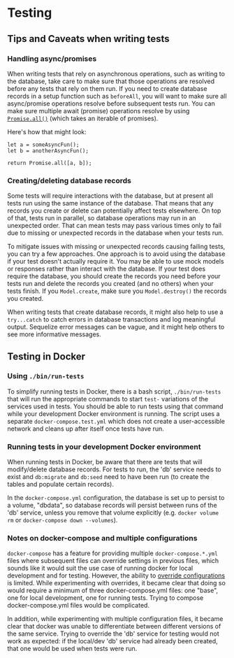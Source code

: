 # Testing

## Tips and Caveats when writing tests


### Handling async/promises

When writing tests that rely on asynchronous operations, such as writing to the database, take care to make sure that those operations are resolved before any tests that rely on them run. If you need to create database records in a setup function such as `beforeAll`, you will want to make sure all async/promise operations resolve before subsequent tests run. You can make sure multiple await (promise) operations resolve by using [`Promise.all()`](https://developer.mozilla.org/en-US/docs/Web/JavaScript/Reference/Global_Objects/Promise/all) (which takes an iterable of promises).

Here's how that might look:

```
let a = someAsyncFun();
let b = anotherAsyncFun();

return Promise.all([a, b]);
```

### Creating/deleting database records

Some tests will require interactions with the database, but at present all tests run using the same instance of the database. That means that any records you create or delete can potentially affect tests elsewhere. On top of that, tests run in parallel, so database operations may run in an unexpected order. That can mean tests may pass various times only to fail due to missing or unexpected records in the database when your tests run.

To mitigate issues with missing or unexpected records causing failing tests, you can try a few approaches. One approach is to avoid using the database if your test doesn't actually require it. You may be able to use mock models or responses rather than interact with the database. If your test does require the database, you should create the records you need before your tests run and delete the records you created (and no others) when your tests finish. If you `Model.create`, make sure you `Model.destroy()` the records you created.

When writing tests that create database records, it might also help to use a `try...catch` to catch errors in database transactions and log meaningful output. Sequelize error messages can be vague, and it might help others to see more informative messages.

## Testing in Docker

### Using `./bin/run-tests`

To simplify running tests in Docker, there is a bash script, `./bin/run-tests` that will run the appropriate commands to start `test-` variations of the services used in tests. You should be able to run tests using that command while your development Docker environment is running. The script uses a separate `docker-compose.test.yml` which does not create a user-accessible network and cleans up after itself once tests have run.

### Running tests in your development Docker environment

When running tests in Docker, be aware that there are tests that will modify/delete database records. For tests to run, the 'db' service needs to exist and `db:migrate` and `db:seed` need to have been run (to create the tables and populate certain records).

In the `docker-compose.yml` configuration, the database is set up to persist to a volume, "dbdata", so database records will persist between runs of the 'db' service, unless you remove that volume explicitly (e.g. `docker volume rm` or `docker-compose down --volumes`).


### Notes on docker-compose and multiple configurations

`docker-compose` has a feature for providing multiple `docker-compose.*.yml` files where subsequent files can override settings in previous files, which sounds like it would suit the use case of running docker for local development and for testing. However, the ability to [override configurations](https://docs.docker.com/compose/extends/#adding-and-overriding-configuration) is limited. While experimenting with overrides, it became clear that doing so would require a minimum of three docker-compose.yml files: one "base", one for local development, one for running tests. Trying to compose docker-compose.yml files would be complicated.

In addition, while experimenting with multiple configuration files, it became clear that docker was unable to differentiate between different versions of the same service. Trying to override the 'db' service for testing would not work as expected: if the local/dev 'db' service had already been created, that one would be used when tests were run.
